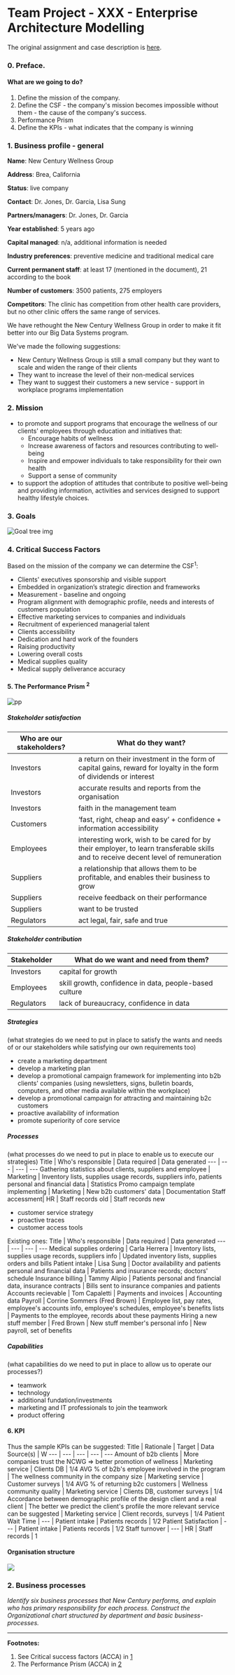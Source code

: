 # Team Project - XXX - Enterprise Architecture Modelling

The original assignment and case description is [here](https://docs.google.com/document/d/13vUmeWuM2COGP6vKGhU66AC_evl0T1YajcbFQybSm5Q/edit).

### 0. Preface.

#### What are we going to do?
1. Define the mission of the company.
2. Define the CSF - the company's mission becomes impossible without them - the cause of the company's success.
3. Performance Prism
4. Define the KPIs - what indicates that the company is winning

### 1. Business profile - general
**Name**: New Century Wellness Group

**Address**: Brea, California

**Status**: live company

**Contact**: Dr. Jones, Dr. Garcia, Lisa Sung

**Partners/managers**: Dr. Jones, Dr. Garcia

**Year established**: 5 years ago

**Capital managed**: n/a, additional information is needed

**Industry preferences**: preventive medicine and traditional medical care

**Current permanent staff**: at least 17 (mentioned in the document), 21 according to the book

**Number of customers**: 3500 patients,  275 employers

**Competitors**: The clinic has competition from other health care providers, but no other clinic offers the same range of services.

We have rethought the New Century Wellness Group in order to make it fit better into our Big Data Systems program.

We've made the following suggestions:
- New Century Wellness Group is still a small company but they want to scale and widen the range of their clients
- They want to increase the level of their non-medical services
- They want to suggest their customers a new service - support in workplace programs implementation


### 2. Mission
- to promote and support programs that encourage the wellness of our clients' employees through education and initiatives that:
  - Encourage habits of wellness
  - Increase awareness of factors and resources contributing to well-being
  - Inspire and empower individuals to take responsibility for their own health
  - Support a sense of community
-  to support the adoption of attitudes that contribute to positive well-being and providing information, activities and services designed to support healthy lifestyle choices.

### 3. Goals
![Goal tree img][goal-tree]

### 4. Critical Success Factors
Based on the mission of the company we can determine the CSF<sup>1</sup>:
- Clients' executives sponsorship and visible support
- Embedded in organization’s strategic direction and frameworks
- Measurement - baseline and ongoing
- Program alignment with demographic profile, needs and interests of customers population
- Effective marketing services to companies and individuals
- Recruitment of experienced managerial talent
- Clients accessibility
- Dedication and hard work of the founders
- Raising productivity
- Lowering overall costs
- Medical supplies quality
- Medical supply deliverance accuracy

#### 5. The Performance Prism <sup>2</sup>

![pp](https://github.com/BigDataHSE2016/m01-02-sa/blob/master/m02-gr-prj/team-xxx/perf-pr.png?raw=true)

##### Stakeholder satisfaction
Who are our stakeholders? | What do they want?
--- | ---
Investors | a return on their investment in the form of capital gains, reward for loyalty in the form of dividends or interest
Investors | accurate results and reports from the organisation
Investors | faith in the management team
Customers | ‘fast, right, cheap and easy’ + confidence + information accessibility
Employees | interesting work, wish to be cared for by their employer, to learn transferable skills and to receive decent level of remuneration
Suppliers | a relationship that allows them to be profitable, and enables their business to grow
Suppliers | receive feedback on their performance
Suppliers | want to be trusted
Regulators | act legal, fair, safe and true

##### Stakeholder contribution
Stakeholder | What do we want and need from them?
--- | ---
Investors | capital for growth
Employees | skill growth, confidence in data, people-based culture
Regulators |  lack of bureaucracy, confidence in data

##### Strategies
(what strategies do we need to put in place to satisfy the wants and needs of or our stakeholders while satisfying our own requirements too)
- create a marketing department
- develop a marketing plan
- develop a promotional campaign framework for implementing into b2b clients' companies (using newsletters, signs, bulletin boards, computers, and other media available within the workplace)
- develop a promotional campaign for attracting and maintaining b2c customers
- proactive availability of information
- promote superiority of core service


##### Processes
(what processes do we need to put in place to enable us to execute our strategies)
Title | Who's responsible | Data required  |  Data generated
--- | --- | --- | ---
Gathering statistics about clients, suppliers and employee | Marketing | Inventory lists, supplies usage records, suppliers info, patients personal and financial data | Statistics
Promo campaign template implementing | Marketing | New b2b customers' data | Documentation
Staff accessment| HR | Staff records old | Staff records new


- customer service strategy
- proactive traces
- customer access tools

Existing ones:
 Title | Who's responsible | Data required  |  Data generated
--- | --- | --- | ---
Medical supplies ordering	| Carla Herrera |	Inventory lists, supplies usage records, suppliers info	| Updated inventory lists, supplies orders and bills
Patient intake |	Lisa Sung	| Doctor availability and patients personal and financial data |	Patients and insurance records; doctors' schedule
Insurance billing	| Tammy Alipio |	Patients personal and financial data, insurance contracts |	Bills sent to insurance companies and patients
Accounts recievable	 | Tom Capaletti |	Payments and invoices |	Accounting data
Payroll	| Corrine Sommers (Fred Brown) | Employee list, pay rates, employee's accounts info, employee's schedules, employee's benefits lists | Payments to the employee, records about these payments
Hiring a new stuff member	| Fred Brown |	New stuff member's personal info |	New payroll, set of benefits

##### Capabilities
(what capabilities do we need to put in place to allow us to operate our processes?)
- teamwork
- technology
- additional fundation/investments
- marketing and IT professionals to join the teamwork
- product offering


#### 6. KPI
Thus the sample KPIs can be suggested:
Title | Rationale | Target  |  Data Source(s) | W
--- | --- | --- | --- | ---
Amount of b2b clients | More companies trust the NCWG => better promotion of wellness | Marketing service | Clients DB | 1/4
AVG % of b2b's employee involved in the program | The wellness community in the company size | Marketing service | Customer surveys | 1/4
AVG % of returning  b2с customers | Wellness community quality | Marketing service | Clients DB, customer surveys | 1/4
Accordance between demographic profile of the design client and a real client | The better we predict the client's profile the more relevant service can be suggested | Marketing service | Client records, surveys | 1/4
Patient Wait Time | --- | Patient intake | Patients records | 1/2
Patient Satisfaction | --- | Patient intake | Patients records | 1/2
Staff turnover | --- | HR | Staff records | 1


#### Organisation structure

<img src='http://g.gravizo.com/g?
@startuml;
usecase dir as "Board:;
--;
Dr.Jones, Dr.Garcia";
usecase found as "CEO:;
--;
Dr.Jones";
usecase office as "Office manager:;
--;
Anita Davenport";
usecase medrec as "Medical records\n maintenance:;
--;
Susan Gifford";
usecase hr as "HR and employee\n benefits:;
--;
Fred Brown";
usecase tax as "Payroll, tax reporting,\n profit; distribution:;
--;
Corinne Summers";
usecase acc as "Accounts recievables:;
--;
Tom Capaletti";
usecase ins as "Insurance billing:;
--;
Tammy Alipio";
usecase app as "Customers support and\n appointments:;
--;
Lisa Sung";
usecase suppl as "Office and medical\n supplies:;
--;
Carla Herrera";
usecase meds as "Med Staff:;
--;
4 doctors\n3 physical therapists\n4 nurses)";
usecase mrkt as "Marketing\nDept";
usecase it as "IT Dept";
dir -down-> found;
found -down-> mrkt;
found -down-> it;
found -down-> office;
office -down-> medrec;
office -down-> hr;
hr -down-> tax;
office -down-> acc;
office -down-> ins;
office -down-> app;
office -down-> suppl;
found -down-> meds;
mrkt -down-> (Marketing\noutsourcing);
it -down-> (IT outsourcing);
@enduml
'>

### 2. Business processes
_Identify six business processes that New Century performs, and explain who has primary responsibility for each process. Construct the Organizational chart structured by department and basic business-processes._

----

**Footnotes:**

1. See Critical success factors (ACCA) in [1](http://www.accaglobal.com/ng/en/student/exam-support-resources/professional-exams-study-resources/p3/technical-articles/critical-success-factors.html)
2. The Performance Prism (ACCA) in [2](http://www.accaglobal.com/caribbean/en/student/exam-support-resources/professional-exams-study-resources/p5/technical-articles/performance-prism.html)

[goal-tree]:
https://github.com/BigDataHSE2016/m01-02-sa/raw/master/m02-gr-prj/team-xxx/goal_tree.png

[swot-img]: https://github.com/BigDataHSE2016/m01-02-sa/raw/master/m02-gr-prj/team-xxx/swot.png

[diag1]: https://github.com/BigDataHSE2016/m01-02-sa/raw/master/m02-gr-prj/team-xxx/diag1.png

[0dfd-img]:
https://github.com/BigDataHSE2016/m01-02-sa/blob/master/m02-gr-prj/team-xxx/0dfd.png?raw=true

[pp-img]:
https://github.com/BigDataHSE2016/m01-02-sa/blob/master/m02-gr-prj/team-xxx/perf-pr.png?raw=true
